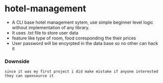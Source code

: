 # hotel-management
- A CLI base hotel management sytem, use simple beginner level logic without implementation of any library. 
- It uses .txt file to store user data 
- feature like type of room, food coresponding the their prices
- User password will be encyrpted in the data base so no other can hack it
 
 ### Downside
 ```
 since it was my first project i did make mistake if anyone interested they can opensource it 
 ```
